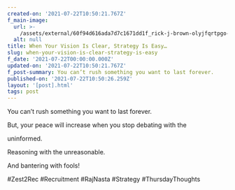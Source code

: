 ```yaml
---
created-on: '2021-07-22T10:50:21.767Z'
f_main-image:
  url: >-
    /assets/external/60f94d616ada7d7c1671dd1f_rick-j-brown-olyjfqrtpgo-unsplash.jpg
  alt: null
title: When Your Vision Is Clear, Strategy Is Easy…
slug: when-your-vision-is-clear-strategy-is-easy
f_date: '2021-07-22T00:00:00.000Z'
updated-on: '2021-07-22T10:50:21.767Z'
f_post-summary: You can’t rush something you want to last forever.
published-on: '2021-07-22T10:50:26.259Z'
layout: '[post].html'
tags: post
---
```


You can’t rush something you want to last forever.

But, your peace will increase when you stop debating with the

uninformed.

Reasoning with the unreasonable.

And bantering with fools!

#Zest2Rec #Recruitment #RajNasta #Strategy #ThursdayThoughts

‍
